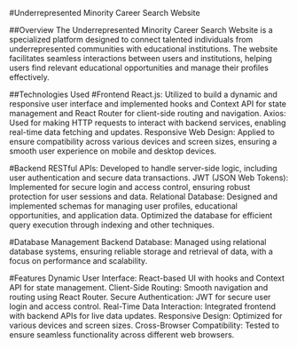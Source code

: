 #Underrepresented Minority Career Search Website

##Overview
The Underrepresented Minority Career Search Website is a specialized platform designed to connect talented individuals from underrepresented communities with educational institutions. The website facilitates seamless interactions between users and institutions, helping users find relevant educational opportunities and manage their profiles effectively.

##Technologies Used
#Frontend
React.js: Utilized to build a dynamic and responsive user interface and implemented hooks and Context API for state management and React Router for client-side routing and navigation.
Axios: Used for making HTTP requests to interact with backend services, enabling real-time data fetching and updates.
Responsive Web Design: Applied to ensure compatibility across various devices and screen sizes, ensuring a smooth user experience on mobile and desktop devices.

#Backend
RESTful APIs: Developed to handle server-side logic, including user authentication and secure data transactions.
JWT (JSON Web Tokens): Implemented for secure login and access control, ensuring robust protection for user sessions and data.
Relational Database: Designed and implemented schemas for managing user profiles, educational opportunities, and application data. Optimized the database for efficient query execution through indexing and other techniques.

#Database Management
Backend Database: Managed using relational database systems, ensuring reliable storage and retrieval of data, with a focus on performance and scalability.

#Features
Dynamic User Interface: React-based UI with hooks and Context API for state management.
Client-Side Routing: Smooth navigation and routing using React Router.
Secure Authentication: JWT for secure user login and access control.
Real-Time Data Interaction: Integrated frontend with backend APIs for live data updates.
Responsive Design: Optimized for various devices and screen sizes.
Cross-Browser Compatibility: Tested to ensure seamless functionality across different web browsers.

